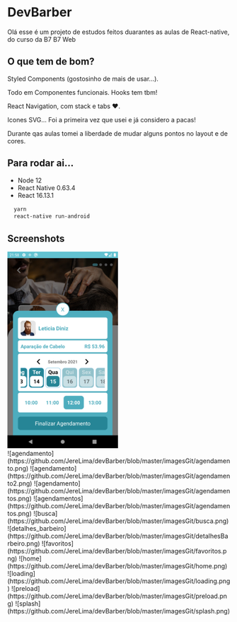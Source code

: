 
# DevBarber

Olá esse é um projeto de estudos feitos duarantes as aulas de React-native, do curso da B7 B7 Web

##  O que tem de bom?

Styled Components (gostosinho de mais de usar...).

Todo em Componentes funcionais.
Hooks tem tbm!

React Navigation, com stack e tabs ❤️.

Icones SVG... Foi a primeira vez que usei e já considero a pacas!

Durante qas aulas tomei a liberdade de mudar alguns pontos no layout e de cores.

  
## Para rodar ai...

 - Node 12
 - React Native 0.63.4
 - React 16.13.1

```bash
  yarn
  react-native run-android
```

  
## Screenshots

<div>
  <img src="https://github.com/JereLima/devBarber/blob/master/imagesGit/agendamento.png" alt="Your image title" width="250"/>
</div>
![agendamento](https://github.com/JereLima/devBarber/blob/master/imagesGit/agendamento.png)
![agendamento](https://github.com/JereLima/devBarber/blob/master/imagesGit/agendamento2.png)
![agendamento](https://github.com/JereLima/devBarber/blob/master/imagesGit/agendamentos.png)
![agendamentos](https://github.com/JereLima/devBarber/blob/master/imagesGit/agendamentos.png)
![busca](https://github.com/JereLima/devBarber/blob/master/imagesGit/busca.png)
![detalhes_barbeiro](https://github.com/JereLima/devBarber/blob/master/imagesGit/detalhesBarbeiro.png)
![favoritos](https://github.com/JereLima/devBarber/blob/master/imagesGit/favoritos.png)
![home](https://github.com/JereLima/devBarber/blob/master/imagesGit/home.png)
![loading](https://github.com/JereLima/devBarber/blob/master/imagesGit/loading.png)
![preload](https://github.com/JereLima/devBarber/blob/master/imagesGit/preload.png)
![splash](https://github.com/JereLima/devBarber/blob/master/imagesGit/splash.png)
